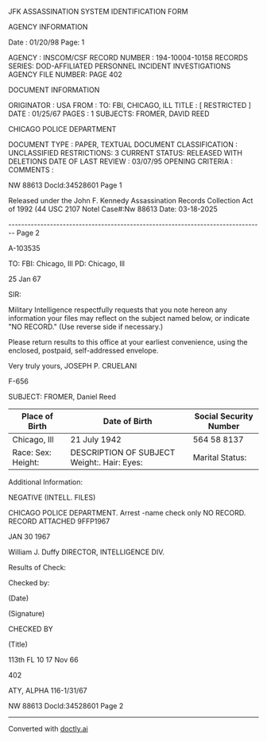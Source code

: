 JFK ASSASSINATION SYSTEM
IDENTIFICATION FORM

AGENCY INFORMATION

Date : 01/20/98
Page: 1

AGENCY : INSCOM/CSF
RECORD NUMBER : 194-10004-10158
RECORDS SERIES: DOD-AFFILIATED PERSONNEL INCIDENT INVESTIGATIONS
AGENCY FILE NUMBER: PAGE 402

DOCUMENT INFORMATION

ORIGINATOR : USA
FROM :
TO: FBI, CHICAGO, ILL
TITLE : [ RESTRICTED ]
DATE : 01/25/67
PAGES : 1
SUBJECTS: FROMER, DAVID REED

CHICAGO POLICE DEPARTMENT

DOCUMENT TYPE : PAPER, TEXTUAL DOCUMENT
CLASSIFICATION : UNCLASSIFIED
RESTRICTIONS: 3
CURRENT STATUS: RELEASED WITH DELETIONS
DATE OF LAST REVIEW : 03/07/95
OPENING CRITERIA
:
COMMENTS :

NW 88613 Docld:34528601 Page 1

Released under the John F. Kennedy Assassination Records Collection Act of 1992 (44 USC
2107 Notel Case#:Nw 88613 Date: 03-18-2025


-------------------------------------------------------------------------------- Page 2

A-103535

TO: FBI: Chicago, Ill
PD: Chicago, Ill

25 Jan 67

SIR:

Military Intelligence respectfully requests that you note hereon any information your files may reflect on the subject named below, or indicate "NO RECORD." (Use reverse side if necessary.)

Please return results to this office at your earliest convenience, using the enclosed, postpaid, self-addressed envelope.

Very truly yours,
JOSEPH P. CRUELANI

F-656

SUBJECT: FROMER, Daniel Reed

| Place of Birth     | Date of Birth                               | Social Security Number |
| ------------------ | ------------------------------------------- | ---------------------- |
| Chicago, Ill       | 21 July 1942                                | 564 58 8137            |
| Race: Sex: Height: | DESCRIPTION OF SUBJECT Weight:. Hair: Eyes: | Marital Status:        |

Additional Information:


NEGATIVE (INTELL. FILES)

CHICAGO POLICE DEPARTMENT.
Arrest -name check only
NO RECORD.
RECORD ATTACHED 9FFP1967

JAN 30 1967

William J. Duffy
DIRECTOR, INTELLIGENCE DIV.


Results of Check:

Checked by:

(Date)

(Signature)

CHECKED BY

(Title)

113th FL 10
17 Nov 66

402

ATY, ALPHA 116-1/31/67

NW 88613 Docld:34528601 Page 2


---
Converted with [doctly.ai](https://doctly.ai)